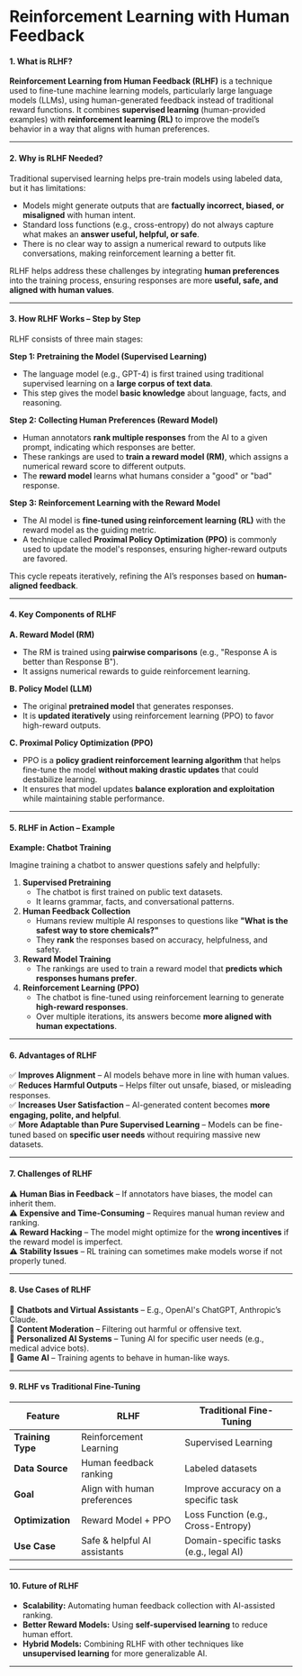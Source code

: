 # Reinforcement Learning with Human Feedback

#### **1. What is RLHF?**

**Reinforcement Learning from Human Feedback (RLHF)** is a technique used to fine-tune machine learning models, particularly large language models (LLMs), using human-generated feedback instead of traditional reward functions. It combines **supervised learning** (human-provided examples) with **reinforcement learning (RL)** to improve the model’s behavior in a way that aligns with human preferences.

***

#### **2. Why is RLHF Needed?**

Traditional supervised learning helps pre-train models using labeled data, but it has limitations:

* Models might generate outputs that are **factually incorrect, biased, or misaligned** with human intent.
* Standard loss functions (e.g., cross-entropy) do not always capture what makes an **answer useful, helpful, or safe**.
* There is no clear way to assign a numerical reward to outputs like conversations, making reinforcement learning a better fit.

RLHF helps address these challenges by integrating **human preferences** into the training process, ensuring responses are more **useful, safe, and aligned with human values**.

***

#### **3. How RLHF Works – Step by Step**

RLHF consists of three main stages:

**Step 1: Pretraining the Model (Supervised Learning)**

* The language model (e.g., GPT-4) is first trained using traditional supervised learning on a **large corpus of text data**.
* This step gives the model **basic knowledge** about language, facts, and reasoning.

**Step 2: Collecting Human Preferences (Reward Model)**

* Human annotators **rank multiple responses** from the AI to a given prompt, indicating which responses are better.
* These rankings are used to **train a reward model (RM)**, which assigns a numerical reward score to different outputs.
* The **reward model** learns what humans consider a "good" or "bad" response.

**Step 3: Reinforcement Learning with the Reward Model**

* The AI model is **fine-tuned using reinforcement learning (RL)** with the reward model as the guiding metric.
* A technique called **Proximal Policy Optimization (PPO)** is commonly used to update the model's responses, ensuring higher-reward outputs are favored.

This cycle repeats iteratively, refining the AI’s responses based on **human-aligned feedback**.

***

#### **4. Key Components of RLHF**

**A. Reward Model (RM)**

* The RM is trained using **pairwise comparisons** (e.g., "Response A is better than Response B").
* It assigns numerical rewards to guide reinforcement learning.

**B. Policy Model (LLM)**

* The original **pretrained model** that generates responses.
* It is **updated iteratively** using reinforcement learning (PPO) to favor high-reward outputs.

**C. Proximal Policy Optimization (PPO)**

* PPO is a **policy gradient reinforcement learning algorithm** that helps fine-tune the model **without making drastic updates** that could destabilize learning.
* It ensures that model updates **balance exploration and exploitation** while maintaining stable performance.

***

#### **5. RLHF in Action – Example**

**Example: Chatbot Training**

Imagine training a chatbot to answer questions safely and helpfully:

1. **Supervised Pretraining**
   * The chatbot is first trained on public text datasets.
   * It learns grammar, facts, and conversational patterns.
2. **Human Feedback Collection**
   * Humans review multiple AI responses to questions like **"What is the safest way to store chemicals?"**
   * They **rank** the responses based on accuracy, helpfulness, and safety.
3. **Reward Model Training**
   * The rankings are used to train a reward model that **predicts which responses humans prefer**.
4. **Reinforcement Learning (PPO)**
   * The chatbot is fine-tuned using reinforcement learning to generate **high-reward responses**.
   * Over multiple iterations, its answers become **more aligned with human expectations**.

***

#### **6. Advantages of RLHF**

✅ **Improves Alignment** – AI models behave more in line with human values.\
✅ **Reduces Harmful Outputs** – Helps filter out unsafe, biased, or misleading responses.\
✅ **Increases User Satisfaction** – AI-generated content becomes **more engaging, polite, and helpful**.\
✅ **More Adaptable than Pure Supervised Learning** – Models can be fine-tuned based on **specific user needs** without requiring massive new datasets.

***

#### **7. Challenges of RLHF**

⚠ **Human Bias in Feedback** – If annotators have biases, the model can inherit them.\
⚠ **Expensive and Time-Consuming** – Requires manual human review and ranking.\
⚠ **Reward Hacking** – The model might optimize for the **wrong incentives** if the reward model is imperfect.\
⚠ **Stability Issues** – RL training can sometimes make models worse if not properly tuned.

***

#### **8. Use Cases of RLHF**

🔹 **Chatbots and Virtual Assistants** – E.g., OpenAI's ChatGPT, Anthropic’s Claude.\
🔹 **Content Moderation** – Filtering out harmful or offensive text.\
🔹 **Personalized AI Systems** – Tuning AI for specific user needs (e.g., medical advice bots).\
🔹 **Game AI** – Training agents to behave in human-like ways.

***

#### **9. RLHF vs Traditional Fine-Tuning**

| Feature           | RLHF                         | Traditional Fine-Tuning                |
| ----------------- | ---------------------------- | -------------------------------------- |
| **Training Type** | Reinforcement Learning       | Supervised Learning                    |
| **Data Source**   | Human feedback ranking       | Labeled datasets                       |
| **Goal**          | Align with human preferences | Improve accuracy on a specific task    |
| **Optimization**  | Reward Model + PPO           | Loss Function (e.g., Cross-Entropy)    |
| **Use Case**      | Safe & helpful AI assistants | Domain-specific tasks (e.g., legal AI) |

***

#### **10. Future of RLHF**

* **Scalability:** Automating human feedback collection with AI-assisted ranking.
* **Better Reward Models:** Using **self-supervised learning** to reduce human effort.
* **Hybrid Models:** Combining RLHF with other techniques like **unsupervised learning** for more generalizable AI.

***

####
